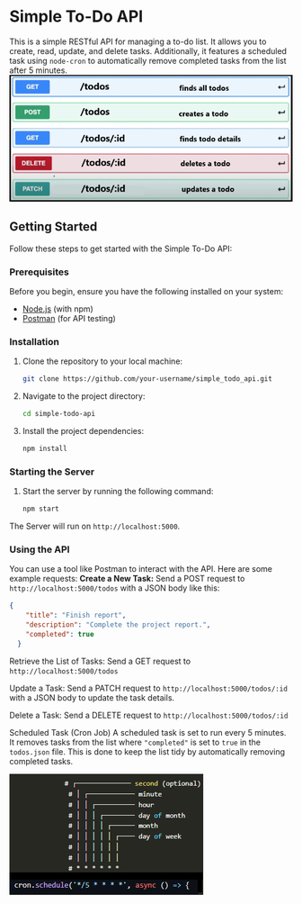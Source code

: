 # Simple To-Do API
This is a simple RESTful API for managing a to-do list. It allows you to create, read, update, and delete tasks. Additionally, it features a scheduled task using `node-cron` to automatically remove completed tasks from the list after 5 minutes.
![img_showing_request)](./restapi_todo.png)
## Getting Started

Follow these steps to get started with the Simple To-Do API:

### Prerequisites

Before you begin, ensure you have the following installed on your system:

- [Node.js](https://nodejs.org/) (with npm)
- [Postman](https://www.postman.com/downloads/) (for API testing)

### Installation

1. Clone the repository to your local machine:

   ```bash
   git clone https://github.com/your-username/simple_todo_api.git

2. Navigate to the project directory:

   ```bash
   cd simple-todo-api
3. Install the project dependencies:

   ```bash
   npm install
   
### Starting the Server
1. Start the server by running the following command:
   ```bash
   npm start
  The Server will run on `http://localhost:5000`.
### Using the API
You can use a tool like Postman to interact with the API. Here are some example requests:
**Create a New Task:**
Send a POST request to `http://localhost:5000/todos` with a JSON body like this:
```json
{
    "title": "Finish report",
    "description": "Complete the project report.",
    "completed": true
  }
```
Retrieve the List of Tasks:
Send a GET request to `http://localhost:5000/todos`

Update a Task:
Send a PATCH request to `http://localhost:5000/todos/:id` with a JSON body to update the task details.

Delete a Task:
Send a DELETE request to `http://localhost:5000/todos/:id`

Scheduled Task (Cron Job)
A scheduled task is set to run every 5 minutes.
It removes tasks from the list where `"completed"` is set to `true` in the `todos.json` file.
This is done to keep the list tidy by automatically removing completed tasks.

![img_related_to_cron](./cron.png)





















